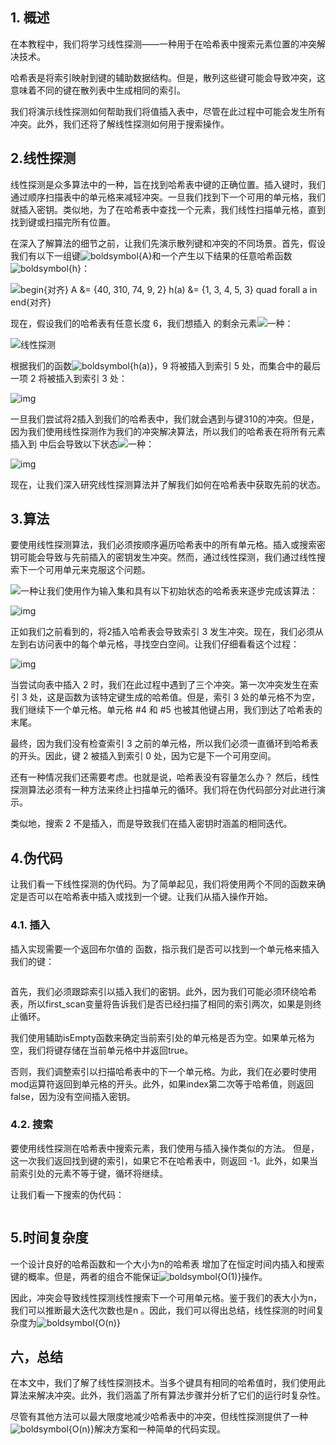 ## 1. 概述

在本教程中，我们将学习线性探测——一种用于在哈希表中搜索元素位置的冲突解决技术。

哈希表是将索引映射到键的辅助数据结构。但是，散列这些键可能会导致冲突，这意味着不同的键在散列表中生成相同的索引。

我们将演示线性探测如何帮助我们将值插入表中，尽管在此过程中可能会发生所有冲突。此外，我们还将了解线性探测如何用于搜索操作。

## 2.线性探测

线性探测是众多算法中的一种，旨在找到哈希表中键的正确位置。插入键时，我们通过顺序扫描表中的单元格来减轻冲突。一旦我们找到下一个可用的单元格，我们就插入密钥。类似地，为了在哈希表中查找一个元素，我们线性扫描单元格，直到找到键或扫描完所有位置。

在深入了解算法的细节之前，让我们先演示散列键和冲突的不同场景。首先，假设我们有以下一组键![boldsymbol{A}](https://www.baeldung.com/wp-content/ql-cache/quicklatex.com-ae85a3871b19aeca87c0e0698b401d55_l3.svg)和一个产生以下结果的任意哈希函数![boldsymbol{h}](https://www.baeldung.com/wp-content/ql-cache/quicklatex.com-e72e0c36890a0312cf17c31f231e5fcf_l3.svg)：

 ![begin{对齐} A &= {40, 310, 74, 9, 2}  h(a) &= {1, 3, 4, 5, 3} quad forall a in end{对齐}](https://www.baeldung.com/wp-content/ql-cache/quicklatex.com-b01dbdda485909ec2c589bf00b5e0eb2_l3.svg)

现在，假设我们的哈希表有任意长度 6，我们想插入 的剩余元素![一种](https://www.baeldung.com/wp-content/ql-cache/quicklatex.com-816b613a4f79d4bf9cb51396a9654120_l3.svg)：

![线性探测](https://www.baeldung.com/wp-content/uploads/sites/4/2023/01/Linear-Probing-1-1.png)

根据我们的函数![boldsymbol{h(a)}](https://www.baeldung.com/wp-content/ql-cache/quicklatex.com-7f1dd2da4f2a4e924f159ecda5e4988e_l3.svg)，9 将被插入到索引 5 处，而集合中的最后一项 2 将被插入到索引 3 处：

![img](https://www.baeldung.com/wp-content/uploads/sites/4/2023/01/Linear-Probing-21-1-1024x442.png)

一旦我们尝试将2插入到我们的哈希表中，我们就会遇到与键310的冲突。但是，因为我们使用线性探测作为我们的冲突解决算法，所以我们的哈希表在将所有元素插入到 中后会导致以下状态![一种](https://www.baeldung.com/wp-content/ql-cache/quicklatex.com-816b613a4f79d4bf9cb51396a9654120_l3.svg)：

![img](https://www.baeldung.com/wp-content/uploads/sites/4/2023/01/Linear-Probing-3-1.png)

现在，让我们深入研究线性探测算法并了解我们如何在哈希表中获取先前的状态。

## 3.算法

要使用线性探测算法，我们必须按顺序遍历哈希表中的所有单元格。插入或搜索密钥可能会导致与先前插入的密钥发生冲突。然而，通过线性探测，我们通过线性搜索下一个可用单元来克服这个问题。

![一种](https://www.baeldung.com/wp-content/ql-cache/quicklatex.com-816b613a4f79d4bf9cb51396a9654120_l3.svg)让我们使用作为输入集和具有以下初始状态的哈希表来逐步完成该算法：

![img](https://www.baeldung.com/wp-content/uploads/sites/4/2023/01/Linear-Probing-4-1.png)

 

正如我们之前看到的，将2插入哈希表会导致索引 3 发生冲突。现在，我们必须从左到右访问表中的每个单元格，寻找空白空间。让我们仔细看看这个过程：

![img](https://www.baeldung.com/wp-content/uploads/sites/4/2023/01/Linear-Probing-5-1-300x190.png)

 

当尝试向表中插入 2 时，我们在此过程中遇到了三个冲突。第一次冲突发生在索引 3 处，这是函数为该特定键生成的哈希值。但是，索引 3 处的单元格不为空，我们继续下一个单元格。单元格 #4 和 #5 也被其他键占用，我们到达了哈希表的末尾。

最终，因为我们没有检查索引 3 之前的单元格，所以我们必须一直循环到哈希表的开头。因此，键 2 被插入到索引 0 处，因为它是下一个可用空间。

还有一种情况我们还需要考虑。也就是说，哈希表没有容量怎么办？ 然后，线性探测算法必须有一种方法来终止扫描单元的循环。我们将在伪代码部分对此进行演示。

类似地，搜索 2 不是插入，而是导致我们在插入密钥时涵盖的相同迭代。

## 4.伪代码

让我们看一下线性探测的伪代码。为了简单起见，我们将使用两个不同的函数来确定是否可以在哈希表中插入或找到一个键。让我们从插入操作开始。

### 4.1. 插入

插入实现需要一个返回布尔值的 函数，指示我们是否可以找到一个单元格来插入我们的键：

```

```

首先，我们必须跟踪索引以插入我们的密钥。此外，因为我们可能必须环绕哈希表，所以first_scan变量将告诉我们是否已经扫描了相同的索引两次，如果是则终止循环。

我们使用辅助isEmpty函数来确定当前索引处的单元格是否为空。如果单元格为空，我们将键存储在当前单元格中并返回true。

否则，我们调整索引以扫描哈希表中的下一个单元格。为此，我们在必要时使用mod运算符返回到单元格的开头。此外，如果index第二次等于哈希值，则返回false，因为没有空间插入密钥。

### 4.2. 搜索

要使用线性探测在哈希表中搜索元素，我们使用与插入操作类似的方法。 但是，这一次我们返回找到键的索引，如果它不在哈希表中，则返回 -1。此外，如果当前索引处的元素不等于键，循环将继续。

让我们看一下搜索的伪代码：

```

```

## 5.时间复杂度

一个设计良好的哈希函数和一个大小为n的哈希表 增加了在恒定时间内插入和搜索键的概率。但是，两者的组合不能保证![boldsymbol{O(1)}](https://www.baeldung.com/wp-content/ql-cache/quicklatex.com-a3165bdeccd2c534782bea8387da8d77_l3.svg)操作。

因此，冲突会导致线性探测线性搜索下一个可用单元格。鉴于我们的表大小为n，我们可以推断最大迭代次数也是n 。因此，我们可以得出总结，线性探测的时间复杂度为![boldsymbol{O(n)}](https://www.baeldung.com/wp-content/ql-cache/quicklatex.com-a284b3d3da9fd25bc7f2dc85bff3fe66_l3.svg)

## 六，总结

在本文中，我们了解了线性探测技术。当多个键具有相同的哈希值时，我们使用此算法来解决冲突。此外，我们涵盖了所有算法步骤并分析了它们的运行时复杂性。

尽管有其他方法可以最大限度地减少哈希表中的冲突，但线性探测提供了一种![boldsymbol{O(n)}](https://www.baeldung.com/wp-content/ql-cache/quicklatex.com-a284b3d3da9fd25bc7f2dc85bff3fe66_l3.svg)解决方案和一种简单的代码实现。